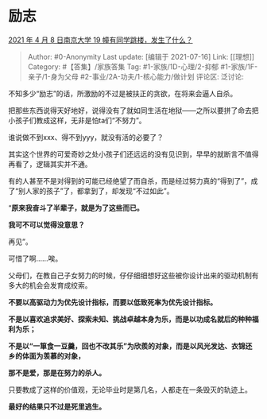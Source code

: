 # 励志
[2021 年 4 月 8 日南京大学 19 幢有同学跳楼，发生了什么？](https://www.zhihu.com/question/453521350/answer/1829954173)

> Author: #0-Anonymity
> Last update: [编辑于 2021-07-16]
> Link: [[理想]]
> Category: #【答集】/家族答集
> Tag: #1-家族/1D-心理/2-抑郁 #1-家族/1F-亲子/1-身为父母 #2-事业/2A-功夫/1-核心能力/做计划
> 评论区:
> 泛讨论:

不知多少“励志”的话，所激励的不过是被扶正的贪欲，在将来会逼人自杀。

把那些东西说得天好地好，说得没有了就如同生活在地狱——之所以要拼了命去把小孩子们教成这样，无非是怕ta们“不努力”。

谁说做不到xxx、得不到yyy，就没有活的必要了？

其实这个世界的可爱奇妙之处小孩子们还远远的没有见识到，早早的就断言不值得再看了，逻辑其实并不通。

有的人甚至不是对得到的可能已经绝望了而自杀，而是经过努力真的“得到了”，成了“别人家的孩子”了，都拿到了，却发现“不过如此”。

“**原来我奋斗了半辈子，就是为了这些而已。**

**我可不可以觉得没意思？**

再见”。

可惜了啊……唉。

父母们，在教自己子女努力的时候，仔仔细细想好这些被你设计出来的驱动机制有多大的机会会发育成绞索。

**不要以高驱动力为优先设计指标，而要以低致死率为优先设计指标。**

**不是以喜欢追求美好、探索未知、挑战卓越本身为乐，而是以功成名就后的种种福利为乐；**

**不是以“一箪食一豆羹，回也不改其乐”为欣羨的对象，而是以风光发达、衣锦还乡的体面为羡慕的对象，**

**那不是爱，那是在努力的杀人。**

只要教成了这样的价值观，无论毕业时是第几名，人都走在一条毁灭的轨迹上。

**最好的结果只不过是死里逃生。**
